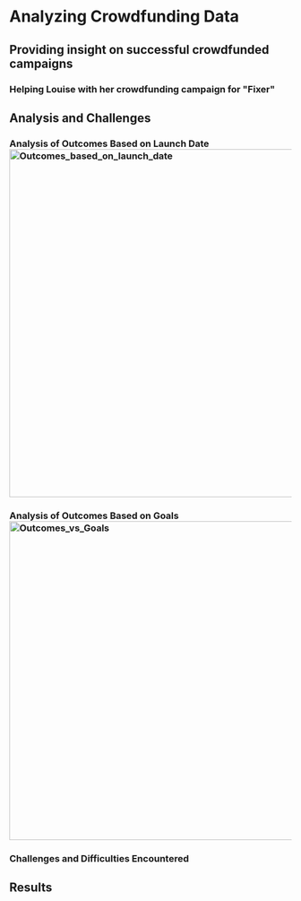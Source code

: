 # Analyzing Crowdfunding Data

## Providing insight on successful crowdfunded campaigns

### Helping Louise with her crowdfunding campaign for "Fixer"

## Analysis and Challenges

### Analysis of Outcomes Based on Launch Date<img width="621" alt="Outcomes_based_on_launch_date" src="https://user-images.githubusercontent.com/77898345/111059487-a29caf80-845b-11eb-86c9-bca95a18962b.png">


### Analysis of Outcomes Based on Goals<img width="569" alt="Outcomes_vs_Goals" src="https://user-images.githubusercontent.com/77898345/111059501-c233d800-845b-11eb-839a-f40e6682ba3b.png">

### Challenges and Difficulties Encountered

## Results



